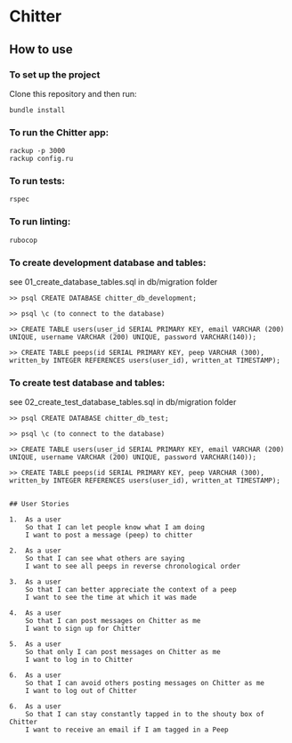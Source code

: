 # Chitter


## How to use

### To set up the project

Clone this repository and then run:

```
bundle install
```

### To run the Chitter app:

```
rackup -p 3000
rackup config.ru
```

### To run tests:

```
rspec
```

### To run linting:

```
rubocop
```
### To create development database and tables:

see 01_create_database_tables.sql in db/migration folder
```
>> psql CREATE DATABASE chitter_db_development;

>> psql \c (to connect to the database)

>> CREATE TABLE users(user_id SERIAL PRIMARY KEY, email VARCHAR (200) UNIQUE, username VARCHAR (200) UNIQUE, password VARCHAR(140));

>> CREATE TABLE peeps(id SERIAL PRIMARY KEY, peep VARCHAR (300), written_by INTEGER REFERENCES users(user_id), written_at TIMESTAMP);

```
### To create test database and tables:

see 02_create_test_database_tables.sql in db/migration folder
```
>> psql CREATE DATABASE chitter_db_test;

>> psql \c (to connect to the database)

>> CREATE TABLE users(user_id SERIAL PRIMARY KEY, email VARCHAR (200) UNIQUE, username VARCHAR (200) UNIQUE, password VARCHAR(140));

>> CREATE TABLE peeps(id SERIAL PRIMARY KEY, peep VARCHAR (300), written_by INTEGER REFERENCES users(user_id), written_at TIMESTAMP);


## User Stories

1.  As a user
    So that I can let people know what I am doing  
    I want to post a message (peep) to chitter

2.  As a user
    So that I can see what others are saying  
    I want to see all peeps in reverse chronological order

3.  As a user
    So that I can better appreciate the context of a peep
    I want to see the time at which it was made

4.  As a user
    So that I can post messages on Chitter as me
    I want to sign up for Chitter

5.  As a user
    So that only I can post messages on Chitter as me
    I want to log in to Chitter

6.  As a user
    So that I can avoid others posting messages on Chitter as me
    I want to log out of Chitter

6.  As a user
    So that I can stay constantly tapped in to the shouty box of Chitter
    I want to receive an email if I am tagged in a Peep